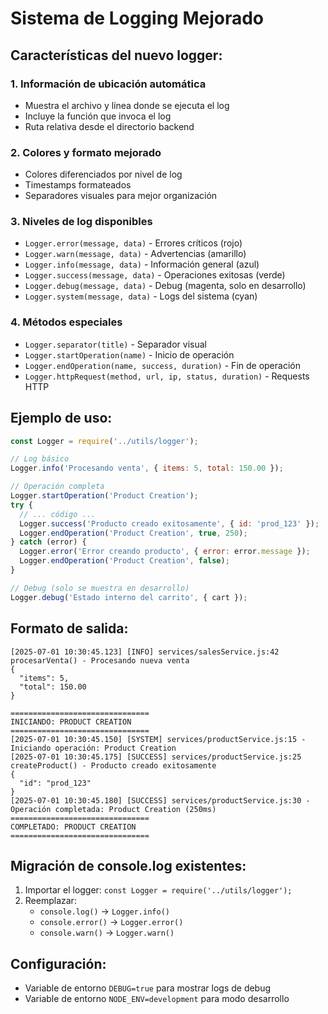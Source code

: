 # Sistema de Logging Mejorado

## Características del nuevo logger:

### 1. **Información de ubicación automática**
- Muestra el archivo y línea donde se ejecuta el log
- Incluye la función que invoca el log
- Ruta relativa desde el directorio backend

### 2. **Colores y formato mejorado**
- Colores diferenciados por nivel de log
- Timestamps formateados
- Separadores visuales para mejor organización

### 3. **Niveles de log disponibles**
- `Logger.error(message, data)` - Errores críticos (rojo)
- `Logger.warn(message, data)` - Advertencias (amarillo)
- `Logger.info(message, data)` - Información general (azul)
- `Logger.success(message, data)` - Operaciones exitosas (verde)
- `Logger.debug(message, data)` - Debug (magenta, solo en desarrollo)
- `Logger.system(message, data)` - Logs del sistema (cyan)

### 4. **Métodos especiales**
- `Logger.separator(title)` - Separador visual
- `Logger.startOperation(name)` - Inicio de operación
- `Logger.endOperation(name, success, duration)` - Fin de operación
- `Logger.httpRequest(method, url, ip, status, duration)` - Requests HTTP

## Ejemplo de uso:

```javascript
const Logger = require('../utils/logger');

// Log básico
Logger.info('Procesando venta', { items: 5, total: 150.00 });

// Operación completa
Logger.startOperation('Product Creation');
try {
  // ... código ...
  Logger.success('Producto creado exitosamente', { id: 'prod_123' });
  Logger.endOperation('Product Creation', true, 250);
} catch (error) {
  Logger.error('Error creando producto', { error: error.message });
  Logger.endOperation('Product Creation', false);
}

// Debug (solo se muestra en desarrollo)
Logger.debug('Estado interno del carrito', { cart });
```

## Formato de salida:

```
[2025-07-01 10:30:45.123] [INFO] services/salesService.js:42 procesarVenta() - Procesando nueva venta
{
  "items": 5,
  "total": 150.00
}

===============================
INICIANDO: PRODUCT CREATION
===============================
[2025-07-01 10:30:45.150] [SYSTEM] services/productService.js:15 - Iniciando operación: Product Creation
[2025-07-01 10:30:45.175] [SUCCESS] services/productService.js:25 createProduct() - Producto creado exitosamente
{
  "id": "prod_123"
}
[2025-07-01 10:30:45.180] [SUCCESS] services/productService.js:30 - Operación completada: Product Creation (250ms)
===============================
COMPLETADO: PRODUCT CREATION
===============================
```

## Migración de console.log existentes:

1. Importar el logger: `const Logger = require('../utils/logger');`
2. Reemplazar:
   - `console.log()` → `Logger.info()`
   - `console.error()` → `Logger.error()`
   - `console.warn()` → `Logger.warn()`

## Configuración:

- Variable de entorno `DEBUG=true` para mostrar logs de debug
- Variable de entorno `NODE_ENV=development` para modo desarrollo
